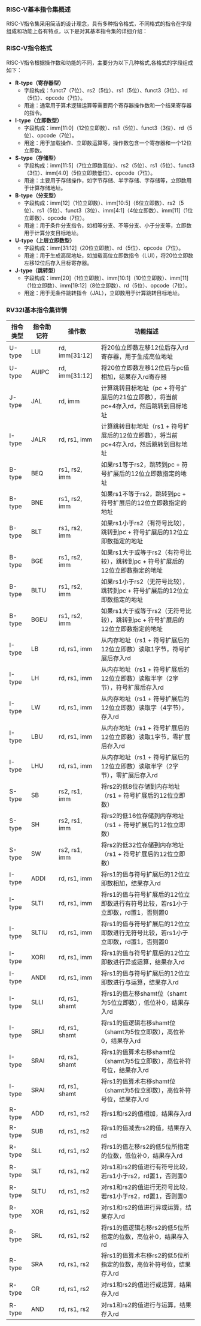 ### RISC-V基本指令集概述
RISC-V指令集采用简洁的设计理念，具有多种指令格式，不同格式的指令在字段组成和功能上各有特点，以下是对其基本指令集的详细介绍：

### RISC-V指令格式
RISC-V指令根据操作数和功能的不同，主要分为以下几种格式,各格式的字段组成如下：
- **R-type（寄存器型）**
    - 字段构成：funct7（7位）、rs2（5位）、rs1（5位）、funct3（3位）、rd（5位）、opcode（7位）。
    - 用途：通常用于算术逻辑运算等需要两个寄存器操作数和一个结果寄存器的指令。
- **I-type（立即数型）**
    - 字段构成：imm[11:0]（12位立即数）、rs1（5位）、funct3（3位）、rd（5位）、opcode（7位）。
    - 用途：用于加载操作、立即数运算等，操作数包含一个寄存器和一个12位立即数。
- **S-type（存储型）**
    - 字段构成：imm[11:5]（7位立即数高位）、rs2（5位）、rs1（5位）、funct3（3位）、imm[4:0]（5位立即数低位）、opcode（7位）。
    - 用途：主要用于存储操作，如字节存储、半字存储、字存储等，立即数用于计算存储地址。
- **B-type（分支型）**
    - 字段构成：imm[12]（1位立即数）、imm[10:5]（6位立即数）、rs2（5位）、rs1（5位）、funct3（3位）、imm[4:1]（4位立即数）、imm[11]（1位立即数）、opcode（7位）。
    - 用途：用于条件分支指令，如相等分支、不等分支、小于分支等，立即数用于计算分支目标地址。
- **U-type（上层立即数型）**
    - 字段构成：imm[31:12]（20位立即数）、rd（5位）、opcode（7位）。
    - 用途：用于生成高层地址，如加载高位立即数指令（LUI），将20位立即数左移12位后存入目标寄存器。
- **J-type（跳转型）**
    - 字段构成：imm[20]（1位立即数）、imm[10:1]（10位立即数）、imm[11]（1位立即数）、imm[19:12]（8位立即数）、rd（5位）、opcode（7位）。
    - 用途：用于无条件跳转指令（JAL），立即数用于计算跳转目标地址。

### RV32I基本指令集详情
|指令类型|指令助记符|操作数|功能描述|
| ---- | ---- | ---- | ---- |
|U-type|LUI|rd, imm[31:12]|将20位立即数左移12位后存入rd寄存器，用于生成高位地址|
|U-type|AUIPC|rd, imm[31:12]|将20位立即数左移12位后与pc值相加，结果存入rd寄存器|
|J-type|JAL|rd, imm|计算跳转目标地址（pc + 符号扩展后的21位立即数），将当前pc+4存入rd，然后跳转到目标地址|
|I-type|JALR|rd, rs1, imm|计算跳转目标地址（rs1 + 符号扩展后的12位立即数），将当前pc+4存入rd，然后跳转到目标地址|
|B-type|BEQ|rs1, rs2, imm|如果rs1等于rs2，跳转到pc + 符号扩展后的12位立即数指定的地址|
|B-type|BNE|rs1, rs2, imm|如果rs1不等于rs2，跳转到pc + 符号扩展后的12位立即数指定的地址|
|B-type|BLT|rs1, rs2, imm|如果rs1小于rs2（有符号比较），跳转到pc + 符号扩展后的12位立即数指定的地址|
|B-type|BGE|rs1, rs2, imm|如果rs1大于或等于rs2（有符号比较），跳转到pc + 符号扩展后的12位立即数指定的地址|
|B-type|BLTU|rs1, rs2, imm|如果rs1小于rs2（无符号比较），跳转到pc + 符号扩展后的12位立即数指定的地址|
|B-type|BGEU|rs1, rs2, imm|如果rs1大于或等于rs2（无符号比较），跳转到pc + 符号扩展后的12位立即数指定的地址|
|I-type|LB|rd, rs1, imm|从内存地址（rs1 + 符号扩展后的12位立即数）读取1字节，符号扩展后存入rd|
|I-type|LH|rd, rs1, imm|从内存地址（rs1 + 符号扩展后的12位立即数）读取半字（2字节），符号扩展后存入rd|
|I-type|LW|rd, rs1, imm|从内存地址（rs1 + 符号扩展后的12位立即数）读取字（4字节），存入rd|
|I-type|LBU|rd, rs1, imm|从内存地址（rs1 + 符号扩展后的12位立即数）读取1字节，零扩展后存入rd|
|I-type|LHU|rd, rs1, imm|从内存地址（rs1 + 符号扩展后的12位立即数）读取半字（2字节），零扩展后存入rd|
|S-type|SB|rs2, rs1, imm|将rs2的低8位存储到内存地址（rs1 + 符号扩展后的12位立即数）|
|S-type|SH|rs2, rs1, imm|将rs2的低16位存储到内存地址（rs1 + 符号扩展后的12位立即数）|
|S-type|SW|rs2, rs1, imm|将rs2的低32位存储到内存地址（rs1 + 符号扩展后的12位立即数）|
|I-type|ADDI|rd, rs1, imm|将rs1的值与符号扩展后的12位立即数相加，结果存入rd|
|I-type|SLTI|rd, rs1, imm|将rs1的值与符号扩展后的12位立即数进行有符号比较，若rs1小于立即数，rd置1，否则置0|
|I-type|SLTIU|rd, rs1, imm|将rs1的值与符号扩展后的12位立即数进行无符号比较，若rs1小于立即数，rd置1，否则置0|
|I-type|XORI|rd, rs1, imm|将rs1的值与符号扩展后的12位立即数进行异或运算，结果存入rd|
|I-type|ANDI|rd, rs1, imm|将rs1的值与符号扩展后的12位立即数进行与运算，结果存入rd|
|I-type|SLLI|rd, rs1, shamt|将rs1的值左移shamt位（shamt为5位立即数），低位补0，结果存入rd|
|I-type|SRLI|rd, rs1, shamt|将rs1的值逻辑右移shamt位（shamt为5位立即数），高位补0，结果存入rd|
|I-type|SRAI|rd, rs1, shamt|将rs1的值算术右移shamt位（shamt为5位立即数），高位补符号位，结果存入rd|
|I-type|SRAI| rd, rs1, shamt| 将rs1的值算术右移shamt位（shamt为5位立即数），高位补符号位，结果存入rd|
|R-type|ADD|rd, rs1, rs2|将rs1和rs2的值相加，结果存入rd|
|R-type|SUB|rd, rs1, rs2|将rs1的值减去rs2的值，结果存入rd|
|R-type|SLL|rd, rs1, rs2|将rs1的值左移rs2的低5位所指定的位数，低位补0，结果存入rd|
|R-type|SLT|rd, rs1, rs2|对rs1和rs2的值进行有符号比较，若rs1小于rs2，rd置1，否则置0|
|R-type|SLTU|rd, rs1, rs2|对rs1和rs2的值进行无符号比较，若rs1小于rs2，rd置1，否则置0|
|R-type|XOR|rd, rs1, rs2|对rs1和rs2的值进行异或运算，结果存入rd|
|R-type|SRL|rd, rs1, rs2|将rs1的值逻辑右移rs2的低5位所指定的位数，高位补0，结果存入rd|
|R-type|SRA|rd, rs1, rs2|将rs1的值算术右移rs2的低5位所指定的位数，高位补符号位，结果存入rd|
|R-type|OR|rd, rs1, rs2|对rs1和rs2的值进行或运算，结果存入rd|
|R-type|AND|rd, rs1, rs2|对rs1和rs2的值进行与运算，结果存入rd|